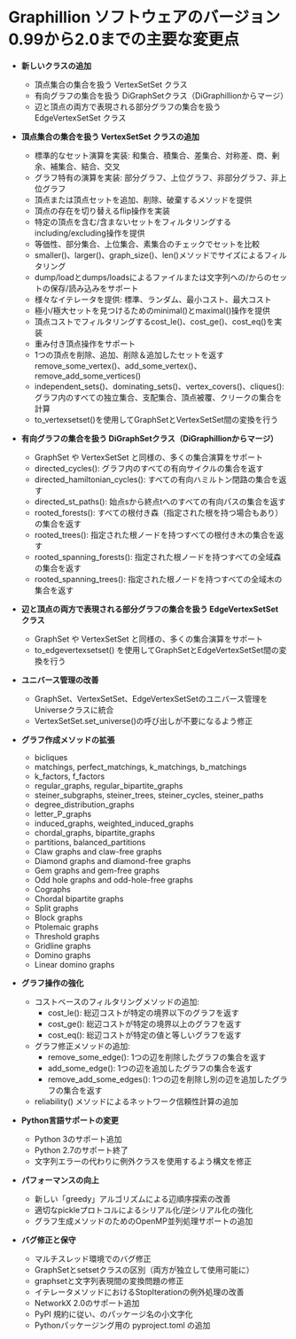 # Graphillion ソフトウェアのバージョン0.99から2.0までの主要な変更点

- **新しいクラスの追加**
  - 頂点集合の集合を扱う VertexSetSet クラス
  - 有向グラフの集合を扱う DiGraphSetクラス（DiGraphillionからマージ）
  - 辺と頂点の両方で表現される部分グラフの集合を扱う EdgeVertexSetSet クラス

- **頂点集合の集合を扱う VertexSetSet クラスの追加**
  - 標準的なセット演算を実装: 和集合、積集合、差集合、対称差、商、剰余、補集合、結合、交叉
  - グラフ特有の演算を実装: 部分グラフ、上位グラフ、非部分グラフ、非上位グラフ
  - 頂点または頂点セットを追加、削除、破棄するメソッドを提供
  - 頂点の存在を切り替えるflip操作を実装
  - 特定の頂点を含む/含まないセットをフィルタリングするincluding/excluding操作を提供
  - 等価性、部分集合、上位集合、素集合のチェックでセットを比較
  - smaller()、larger()、graph_size()、len()メソッドでサイズによるフィルタリング
  - dump/loadとdumps/loadsによるファイルまたは文字列への/からのセットの保存/読み込みをサポート
  - 様々なイテレータを提供: 標準、ランダム、最小コスト、最大コスト
  - 極小/極大セットを見つけるためのminimal()とmaximal()操作を提供
  - 頂点コストでフィルタリングするcost_le()、cost_ge()、cost_eq()を実装
  - 重み付き頂点操作をサポート
  - 1つの頂点を削除、追加、削除＆追加したセットを返す remove_some_vertex()、add_some_vertex()、remove_add_some_vertices()
  - independent_sets()、dominating_sets()、vertex_covers()、cliques(): グラフ内のすべての独立集合、支配集合、頂点被覆、クリークの集合を計算
  - to_vertexsetset()を使用してGraphSetとVertexSetSet間の変換を行う

- **有向グラフの集合を扱う DiGraphSetクラス（DiGraphillionからマージ）**
  - GraphSet や VertexSetSet と同様の、多くの集合演算をサポート
  - directed_cycles(): グラフ内のすべての有向サイクルの集合を返す
  - directed_hamiltonian_cycles(): すべての有向ハミルトン閉路の集合を返す
  - directed_st_paths(): 始点sから終点tへのすべての有向パスの集合を返す
  - rooted_forests(): すべての根付き森（指定された根を持つ場合もあり）の集合を返す
  - rooted_trees(): 指定された根ノードを持つすべての根付き木の集合を返す
  - rooted_spanning_forests(): 指定された根ノードを持つすべての全域森の集合を返す
  - rooted_spanning_trees(): 指定された根ノードを持つすべての全域木の集合を返す

- **辺と頂点の両方で表現される部分グラフの集合を扱う EdgeVertexSetSet クラス**
  - GraphSet や VertexSetSet と同様の、多くの集合演算をサポート
  - to_edgevertexsetset() を使用してGraphSetとEdgeVertexSetSet間の変換を行う

- **ユニバース管理の改善**
  - GraphSet、VertexSetSet、EdgeVertexSetSetのユニバース管理をUniverseクラスに統合
  - VertexSetSet.set_universe()の呼び出しが不要になるよう修正


- **グラフ作成メソッドの拡張**
  - bicliques
  - matchings, perfect_matchings, k_matchings, b_matchings
  - k_factors, f_factors
  - regular_graphs, regular_bipartite_graphs
  - steiner_subgraphs, steiner_trees, steiner_cycles, steiner_paths
  - degree_distribution_graphs
  - letter_P_graphs
  - induced_graphs, weighted_induced_graphs
  - chordal_graphs, bipartite_graphs
  - partitions, balanced_partitions
  - Claw graphs and claw-free graphs
  - Diamond graphs and diamond-free graphs
  - Gem graphs and gem-free graphs
  - Odd hole graphs and odd-hole-free graphs
  - Cographs
  - Chordal bipartite graphs
  - Split graphs
  - Block graphs
  - Ptolemaic graphs
  - Threshold graphs
  - Gridline graphs
  - Domino graphs
  - Linear domino graphs

- **グラフ操作の強化**
  - コストベースのフィルタリングメソッドの追加:
    - cost_le(): 総辺コストが特定の境界以下のグラフを返す
    - cost_ge(): 総辺コストが特定の境界以上のグラフを返す
    - cost_eq(): 総辺コストが特定の値と等しいグラフを返す
  - グラフ修正メソッドの追加:
    - remove_some_edge(): 1つの辺を削除したグラフの集合を返す
    - add_some_edge(): 1つの辺を追加したグラフの集合を返す
    - remove_add_some_edges(): 1つの辺を削除し別の辺を追加したグラフの集合を返す
  - reliability() メソッドによるネットワーク信頼性計算の追加

- **Python言語サポートの変更**
  - Python 3のサポート追加
  - Python 2.7のサポート終了
  - 文字列エラーの代わりに例外クラスを使用するよう構文を修正

- **パフォーマンスの向上**
  - 新しい「greedy」アルゴリズムによる辺順序探索の改善
  - 適切なpickleプロトコルによるシリアル化/逆シリアル化の強化
  - グラフ生成メソッドのためのOpenMP並列処理サポートの追加

- **バグ修正と保守**
  - マルチスレッド環境でのバグ修正
  - GraphSetとsetsetクラスの区別（両方が独立して使用可能に）
  - graphsetと文字列表現間の変換問題の修正
  - イテレータメソッドにおけるStopIterationの例外処理の改善
  - NetworkX 2.0のサポート追加
  - PyPI 規約に従い、のパッケージ名の小文字化
  - Pythonパッケージング用の pyproject.toml の追加



